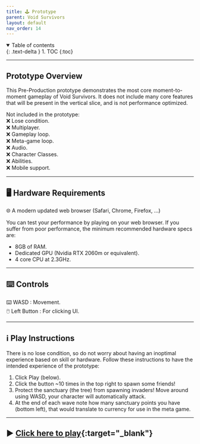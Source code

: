 ```yaml
---
title: 🕹️ Prototype
parent: Void Survivors
layout: default
nav_order: 14
---
```


<details open markdown="block">
  <summary>
    Table of contents
  </summary>
  {: .text-delta }
1. TOC
{:toc}
</details>

----

## Prototype Overview
This Pre-Production prototype demonstrates the most core moment-to-moment gameplay of Void Survivors. It does not include many core features that will be present in the vertical slice, and is not performance optimized.

Not included in the prototype:\
❌ Lose condition.\
❌ Multiplayer.\
❌ Gameplay loop.\
❌ Meta-game loop.\
❌ Audio.\
❌ Character Classes.\
❌ Abilities.\
❌ Mobile support.

----

## 🖥️ Hardware Requirements
🌐 A modern updated web browser (Safari, Chrome, Firefox, ...)

You can test your performance by playing on your web browser. If you suffer from poor performance, the minimum recommended hardware specs are:
* 8GB of RAM.
* Dedicated GPU (Nvidia RTX 2060m or equivalent).
* 4 core CPU at 2.3GHz.

----

## ⌨️ Controls
⌨️ WASD : Movement.\
🖱️ Left Button : For clicking UI.

----

## ℹ️ Play Instructions
There is no lose condition, so do not worry about having an inoptimal experience based on skill or hardware. Follow these instructions to have the intended experience of the prototype:
1. Click Play (below).
2. Click the button ~10 times in the top right to spawn some friends! 
3. Protect the sanctuary (the tree) from spawning invaders! Move around using WASD, your character will automatically attack.
4. At the end of each wave note how many sanctuary points you have (bottom left), that would translate to currency for use in the meta game.

----

## ▶️ [Click here to play](build/index.html){:target="_blank"}










